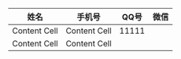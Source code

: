 姓名  | 手机号 | QQ号 | 微信
------------- | ------------- | --- | ---
Content Cell  | Content Cell | 11111 |
Content Cell  | Content Cell |  |

